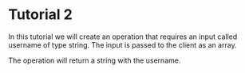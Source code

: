 # Tutorial 2

In this tutorial we will create an operation that requires an input called username of type string.
The input is passed to the client as an array.

The operation will return a string with the username.